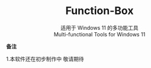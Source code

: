 <div align="center">
  
# Function-Box

适用于 Windows 11 的多功能工具                                            
Multi-functional Tools for Windows 11

</div>

**备注**

1.<span id="ref1">本软件还在初步制作中 敬请期待
